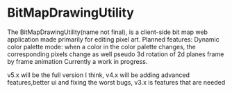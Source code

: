# BitMapDrawingUtility
The BitMapDrawingUtility(name not final), is a client-side bit map web application made primarily for editing pixel art. 
Planned features:
Dynamic color palette mode: when a color in the color palette changes, the corresponding pixels change as well
pseudo 3d rotation of 2d planes
frame by frame animation
Currently a work in progress.

v5.x will be the full version I think, v4.x will be adding advanced features,better ui and fixing the worst bugs, v3.x is features that are needed

